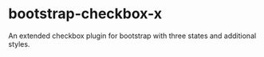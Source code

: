 bootstrap-checkbox-x
====================

An extended checkbox plugin for bootstrap with three states and additional styles.
